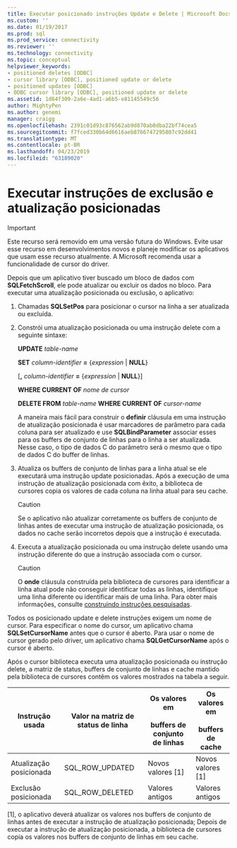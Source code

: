 ```yaml
---
title: Executar posicionado instruções Update e Delete | Microsoft Docs
ms.custom: ''
ms.date: 01/19/2017
ms.prod: sql
ms.prod_service: connectivity
ms.reviewer: ''
ms.technology: connectivity
ms.topic: conceptual
helpviewer_keywords:
- positioned deletes [ODBC]
- cursor library [ODBC], positioned update or delete
- positioned updates [ODBC]
- ODBC cursor library [ODBC], positioned update or delete
ms.assetid: 1d64f309-2a6e-4ad1-a6b5-e81145549c56
author: MightyPen
ms.author: genemi
manager: craigg
ms.openlocfilehash: 2391c01d93c876562ab9d870ab0dba22bf74cea5
ms.sourcegitcommit: f7fced330b64d6616aeb8766747295807c92dd41
ms.translationtype: MT
ms.contentlocale: pt-BR
ms.lasthandoff: 04/23/2019
ms.locfileid: "63189020"
---
```

# <a name="executing-positioned-update-and-delete-statements"></a>Executar instruções de exclusão e atualização posicionadas
> [!IMPORTANT]  
>  Este recurso será removido em uma versão futura do Windows. Evite usar esse recurso em desenvolvimentos novos e planeje modificar os aplicativos que usam esse recurso atualmente. A Microsoft recomenda usar a funcionalidade de cursor do driver.  
  
 Depois que um aplicativo tiver buscado um bloco de dados com **SQLFetchScroll**, ele pode atualizar ou excluir os dados no bloco. Para executar uma atualização posicionada ou exclusão, o aplicativo:  
  
1.  Chamadas **SQLSetPos** para posicionar o cursor na linha a ser atualizada ou excluída.  
  
2.  Constrói uma atualização posicionada ou uma instrução delete com a seguinte sintaxe:  
  
     **UPDATE** *table-name*  
  
     **SET** *column-identifier* **=** {*expression* &#124; **NULL**}  
  
     [**,** *column-identifier* **=** {*expression* &#124; **NULL**}]  
  
     **WHERE CURRENT OF** *nome de cursor*  
  
     **DELETE FROM** *table-name* **WHERE CURRENT OF** *cursor-name*  
  
     A maneira mais fácil para construir o **definir** cláusula em uma instrução de atualização posicionada é usar marcadores de parâmetro para cada coluna para ser atualizado e use **SQLBindParameter** associar esses para os buffers de conjunto de linhas para o linha a ser atualizada. Nesse caso, o tipo de dados C do parâmetro será o mesmo que o tipo de dados C do buffer de linhas.  
  
3.  Atualiza os buffers de conjunto de linhas para a linha atual se ele executará uma instrução update posicionadas. Após a execução de uma instrução de atualização posicionada com êxito, a biblioteca de cursores copia os valores de cada coluna na linha atual para seu cache.  
  
    > [!CAUTION]  
    >  Se o aplicativo não atualizar corretamente os buffers de conjunto de linhas antes de executar uma instrução de atualização posicionada, os dados no cache serão incorretos depois que a instrução é executada.  
  
4.  Executa a atualização posicionada ou uma instrução delete usando uma instrução diferente do que a instrução associada com o cursor.  
  
    > [!CAUTION]  
    >  O **onde** cláusula construída pela biblioteca de cursores para identificar a linha atual pode não conseguir identificar todas as linhas, identifique uma linha diferente ou identificar mais de uma linha. Para obter mais informações, consulte [construindo instruções pesquisadas](../../../odbc/reference/appendixes/constructing-searched-statements.md).  
  
 Todos os posicionado update e delete instruções exigem um nome de cursor. Para especificar o nome do cursor, um aplicativo chama **SQLSetCursorName** antes que o cursor é aberto. Para usar o nome de cursor gerado pelo driver, um aplicativo chama **SQLGetCursorName** após o cursor é aberto.  
  
 Após o cursor biblioteca executa uma atualização posicionada ou instrução delete, a matriz de status, buffers de conjunto de linhas e cache mantido pela biblioteca de cursores contêm os valores mostrados na tabela a seguir.  
  
|Instrução usada|Valor na matriz de status de linha|Os valores em<br /><br /> buffers de conjunto de linhas|Os valores em<br /><br /> buffers de cache|  
|--------------------|-------------------------------|----------------------------------|---------------------------------|  
|Atualização posicionada|SQL_ROW_UPDATED|Novos valores [1]|Novos valores [1]|  
|Exclusão posicionada|SQL_ROW_DELETED|Valores antigos|Valores antigos|  
  
 [1], o aplicativo deverá atualizar os valores nos buffers de conjunto de linhas antes de executar a instrução de atualização posicionada; Depois de executar a instrução de atualização posicionada, a biblioteca de cursores copia os valores nos buffers de conjunto de linhas em seu cache.

